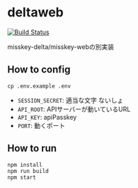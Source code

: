 # deltaweb
[![Build Status](https://travis-ci.org/Petitsurume/deltaweb.svg?branch=master)](https://travis-ci.org/Petitsurume/deltaweb)

misskey-delta/misskey-webの別実装

## How to config
```
cp .env.example .env
```

- `SESSION_SECRET`: 適当な文字 ないしょ
- `API_ROOT`: APIサーバーが動いているURL
- `API_KEY`: apiPasskey
- `PORT`: 動くポート

## How to run

```
npm install
npm run build
npm start
```
